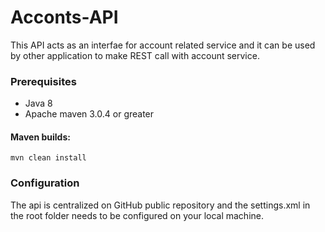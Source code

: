 # Acconts-API

This API acts as an interfae for account related service and it can be used by other application to make REST call with account service.

### Prerequisites
* Java 8
* Apache maven 3.0.4 or greater

####  Maven builds:
```
mvn clean install
```

###  Configuration

The api is centralized on GitHub public repository and the settings.xml in the root folder needs to be configured on your local machine.


